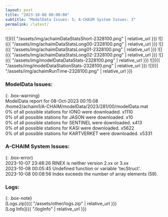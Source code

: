 ```yaml
---
layout: post
title: "2023-10-08 00:00:00"
subtitle: "ModelData Issues: 5; A-CHAIM System Issues: 3"
permalink: /latest/
---
```


![]({{ "/assets/img/achaimDataStatsShort-2328100.png" | relative_url }})
![]({{ "/assets/img/achaimDataStatsLong00-2328100.png" | relative_url }})
![]({{ "/assets/img/achaimDataStatsLong01-2328100.png" | relative_url }})
![]({{ "/assets/img/achaimDataStatsLong02-2328100.png" | relative_url }})
![]({{ "/assets/img/modelDataDataStats-2328100.png" | relative_url }})
![]({{ "/assets/img/modelDataStationStats-2328100.png" | relative_url }})
![]({{ "/assets/img/achaimRunTime-2328100.png" | relative_url }})


### ModelData Issues:  
  
{: .box-warning}  
 ModelData report for 08-Oct-2023 00:15:08   
 /home2/achaim1/A-CHAIM/modelData/2023/281/00/modelData.mat   
 0% of all possible stations for IONO were downloaded. x1110   
 0% of all possible stations for JASON were downloaded. x10   
 0% of all possible stations for SENTINEL were downloaded. x413   
 0% of all possible stations for KASI were downloaded. x5622   
 0% of all possible stations for KARTVERKET were downloaded. x5331   
  
### A-CHAIM System Issues:  
  
{: .box-error}  
2023-10-07 23:48:26 RINEX is neither version 2.xx or 3.xx  
2023-10-08 00:05:45 Undefined function or variable 'tecStruct'.  
2023-10-08 00:08:56 Index exceeds the number of array elements (59).  

### Logs:  
  
{: .box-note}  
[Logs.zip]({{ "/assets/other/logs.zip" | relative_url }})  
[Log Info]({{ "/logInfo" | relative_url }})  
